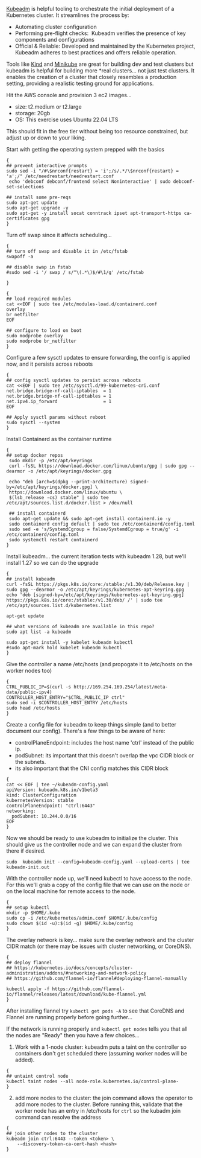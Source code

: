 

[Kubeadm](https://github.com/kubernetes/kubeadm/blob/main/docs/design/design_v1.10.md) is helpful tooling to orchestrate the initial deployment of a Kubernetes cluster. It streamlines the process by:
- Automating cluster configuration 
- Performing pre-flight checks:  Kubeadm verifies the presence of key components and configurations
- Official & Reliable: Developed and maintained by the Kubernetes project, Kubeadm adheres to best practices and offers reliable operation.

Tools like [Kind](https://kind.sigs.k8s.io/) and [Minikube](https://minikube.sigs.k8s.io/docs/start/) are great for building dev and test clusters but kubeadm is helpful for building more *real clusters… not just test clusters. It enables the creation of a cluster that closely resembles a production setting, providing a realistic testing ground for applications. 

Hit the AWS console and provision 3 ec2 images... 
- size: t2.medium or t2.large 
- storage: 20gb 
- OS: This exercise uses Ubuntu 22.04 LTS 

This should fit in the free tier without being too resource constrained, but adjust up or down to your liking.

Start with getting the operating system prepped with the basics
```
{
## prevent interactive prompts 
sudo sed -i "/#\$nrconf{restart} = 'i';/s/.*/\$nrconf{restart} = 'a';/" /etc/needrestart/needrestart.conf
 echo 'debconf debconf/frontend select Noninteractive' | sudo debconf-set-selections

## install some pre-reqs
sudo apt-get update
sudo apt-get upgrade -y
sudo apt-get -y install socat conntrack ipset apt-transport-https ca-certificates gpg
}
```

Turn off swap since it affects scheduling... 
```
{
## turn off swap and disable it in /etc/fstab
swapoff -a

## disable swap in fstab
#sudo sed -i '/ swap / s/^\(.*\)$/#\1/g' /etc/fstab

}
```

```
{
## load required modules
cat <<EOF | sudo tee /etc/modules-load.d/containerd.conf
overlay
br_netfilter
EOF

## configure to load on boot
sudo modprobe overlay
sudo modprobe br_netfilter
}
```


Configure a few sysctl updates to ensure forwarding, the config is applied now, and it persists across reboots
```
{
## config sysctl updates to persist across reboots
cat <<EOF | sudo tee /etc/sysctl.d/99-kubernetes-cri.conf
net.bridge.bridge-nf-call-iptables  = 1
net.bridge.bridge-nf-call-ip6tables = 1
net.ipv4.ip_forward                 = 1
EOF

## Apply sysctl params without reboot
sudo sysctl --system
}
```

Install Containerd as the container runtime
```
{
## setup docker repos
 sudo mkdir -p /etc/apt/keyrings
 curl -fsSL https://download.docker.com/linux/ubuntu/gpg | sudo gpg --dearmor -o /etc/apt/keyrings/docker.gpg

 echo "deb [arch=$(dpkg --print-architecture) signed-by=/etc/apt/keyrings/docker.gpg] \
 https://download.docker.com/linux/ubuntu \
 $(lsb_release -cs) stable" | sudo tee /etc/apt/sources.list.d/docker.list > /dev/null

 ## install containerd
 sudo apt-get update && sudo apt-get install containerd.io -y
 sudo containerd config default | sudo tee /etc/containerd/config.toml
 sudo sed -e 's/SystemdCgroup = false/SystemdCgroup = true/g' -i /etc/containerd/config.toml
 sudo systemctl restart containerd
}
```

Install kubeadm... the current iteration tests with kubeadm 1.28, but we'll install 1.27 so we can do the upgrade

```
{
## install kubeadm
curl -fsSL https://pkgs.k8s.io/core:/stable:/v1.30/deb/Release.key | sudo gpg --dearmor -o /etc/apt/keyrings/kubernetes-apt-keyring.gpg 
echo 'deb [signed-by=/etc/apt/keyrings/kubernetes-apt-keyring.gpg] https://pkgs.k8s.io/core:/stable:/v1.30/deb/ /' | sudo tee /etc/apt/sources.list.d/kubernetes.list 

apt-get update

## what versions of kubeadm are available in this repo?
sudo apt list -a kubeadm

sudo apt-get install -y kubelet kubeadm kubectl
#sudo apt-mark hold kubelet kubeadm kubectl
}
```


Give the controller a name /etc/hosts (and propogate it to /etc/hosts on the worker nodes too)
```
{
CTRL_PUBLIC_IP=$(curl -s http://169.254.169.254/latest/meta-data/public-ipv4)
CONTROLLER_HOST_ENTRY="$CTRL_PUBLIC_IP ctrl"
sudo sed -i $CONTROLLER_HOST_ENTRY /etc/hosts
sudo head /etc/hosts
}
```

Create a config file for kubeadm to keep things simple (and to better document our config). There's a few things to be aware of here:
- controlPlaneEndpoint: includes the host name 'ctrl' instead of the public ip.
- podSubnet: its important that this doesn't overlap the vpc CIDR block or the subnets.
- its also important that the CNI config matches this CIDR block

```
{
cat << EOF | tee ~/kubeadm-config.yaml
apiVersion: kubeadm.k8s.io/v1beta3
kind: ClusterConfiguration
kubernetesVersion: stable 
controlPlaneEndpoint: "ctrl:6443" 
networking:
  podSubnet: 10.244.0.0/16
EOF
}
```

Now we should be ready to use kubeadm to initialize the cluster. This should give us the controller node and we can expand the cluster from there if desired.
```
sudo  kubeadm init --config=kubeadm-config.yaml --upload-certs | tee kubeadm-init.out
```


With the controller node up, we'll need kubectl to have access to the node. For this we'll grab a copy of the config file that we can use on the node or on the local machine for remote access to the node.

```
{
## setup kubectl
mkdir -p $HOME/.kube
sudo cp -i /etc/kubernetes/admin.conf $HOME/.kube/config
sudo chown $(id -u):$(id -g) $HOME/.kube/config
}
```


The overlay network is key... make sure the overlay network and the cluster CIDR match (or there may be issues with cluster networking, or CoreDNS). 

```
{
## deploy flannel
## https://kubernetes.io/docs/concepts/cluster-administration/addons/#networking-and-network-policy
## https://github.com/flannel-io/flannel#deploying-flannel-manually

kubectl apply -f https://github.com/flannel-io/flannel/releases/latest/download/kube-flannel.yml
}
```
After installing flannel try `kubectl get pods -A` to see that CoreDNS and Flannel are running properly before going further... 


If the network is running properly and `kubectl get nodes` tells you that all the nodes are "Ready" then you have a few choices... 

1. Work with a 1-node cluster: kubeadm puts a taint on the controller so containers don't get scheduled there (assuming worker nodes will be added). 
```
{
## untaint control node
kubectl taint nodes --all node-role.kubernetes.io/control-plane-
}
```
2. add more nodes to the cluster: the join command allows the operator to add more nodes to the cluster. Before running this, validate that the worker node has an entry in /etc/hosts for `ctrl` so the kubadm join command can resolve the address
```
{
## join other nodes to the cluster
kubeadm join ctrl:6443 --token <token> \
	--discovery-token-ca-cert-hash <hash>
}
```








